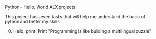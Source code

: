 Python - Hello, World ALX projects

This project has seven tasks that will help me understand the basic of python and better my skills.

_ 0. Hello, print: Print "Programming is like building a multilingual puzzle"
